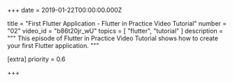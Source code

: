 
+++
date = 2019-01-22T00:00:00.000Z


title = "First Flutter Application - Flutter in Practice Video Tutorial"
number = "02"
video_id = "b86t20jr_wU"
topics = [ "flutter", "tutorial" ]
description = """
This episode of Flutter in Practice Video Tutorial shows how to create your first Flutter application.
"""

[extra]
priority = 0.6

+++

